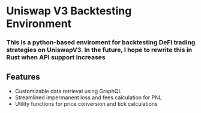 # Uniswap V3 Backtesting Environment

### This is a python-based enviroment for backtesting DeFi trading strategies on UniswapV3. In the future, I hope to rewrite this in Rust when API support increases 

## Features

- Customizable data retrieval using GraphQL 
- Streamlined impermanent loss and fees calculation for PNL 
- Utility functions for price conversion and tick calculations 


